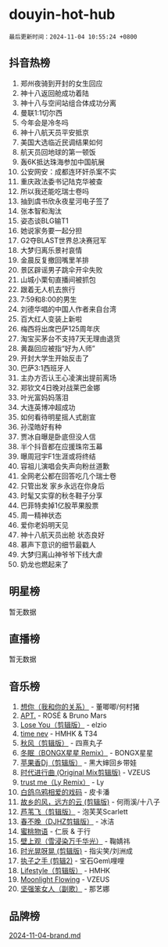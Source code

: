 # douyin-hot-hub

`最后更新时间：2024-11-04 10:55:24 +0800`

## 抖音热榜

1. 郑州夜骑到开封的女生回应
1. 神十八返回舱成功着陆
1. 神十八与空间站组合体成功分离
1. 曼联1:1切尔西
1. 今年会是冷冬吗
1. 神十八航天员平安抵京
1. 美国大选临近民调结果如何
1. 航天员回地球的第一顿饭
1. 轰6K抵达珠海参加中国航展
1. 公安网安：成都连环奸杀案不实
1. 重庆政法委书记陆克华被查
1. 所以我还能吃瑞士卷吗
1. 抽到虞书欣永夜星河电子签了
1. 张本智和淘汰
1. 姿态谈BLG输T1
1. 她说家务要一起分担
1. G2夺BLAST世界总决赛冠军
1. 大梦归离乐景衬哀情
1. 金晨反复撤回嘴里羊排
1. 景区辟谣男子跳伞开伞失败
1. 山城小栗旬直播间被抓包
1. 跟着无人机去旅行
1. 7:59和8:00的男生
1. 刘德华唱的中国人作者来自台湾
1. 百大红人变装上新啦
1. 梅西将出席巴萨125周年庆
1. 淘宝买茅台不支持7天无理由退货
1. 黄磊回应被指“好为人师”
1. 开封大学生开始反击了
1. 巴萨3:1西班牙人
1. 主办方否认王心凌演出提前离场
1. 郑钦文4日晚对战莱巴金娜
1. 叶光富妈妈落泪
1. 大连英博冲超成功
1. 如何看待明星摇人式剧宣
1. 孙滢皓好有种
1. 贾冰自曝是卧底但没人信
1. 半个抖音都在应援珠帘玉幕
1. 曝周冠宇F1生涯或将终结
1. 容祖儿演唱会失声向粉丝道歉
1. 全网老公都在回答吃几个瑞士卷
1. 只管出发 家乡永远在你身后
1. 时髦又实穿的秋冬鞋子分享
1. 巴菲特卖掉1亿股苹果股票
1. 周一精神状态
1. 爱你老妈明天见
1. 神十八航天员出舱 状态良好
1. 慕声下意识的细节最戳人
1. 大梦归离山神爷爷下线大虐
1. 奶龙也燃起来了

## 明星榜

暂无数据

## 直播榜

暂无数据

## 音乐榜

1. [想你（我和你的关系）](https://sf5-hl-cdn-tos.douyinstatic.com/obj/tos-cn-ve-2774/o8QxhcOBDYYX0zqKCjFVQXZ3RBffnRBQEogitG) - 董唧唧/何村猪
1. [APT.](https://sf5-hl-cdn-tos.douyinstatic.com/obj/tos-cn-ve-2774/oUIcRnUtZBV1JgZtxIMCAiiBSVBSEEOCFfkeMQ) - ROSÉ & Bruno Mars
1. [Lose You（剪辑版）](https://sf5-hl-cdn-tos.douyinstatic.com/obj/tos-cn-ve-2774/og9yxQxAWI86iBNr9ojBFMoWTIvDZZb8HwiGY) - elzio
1. [time nev](https://sf5-hl-cdn-tos.douyinstatic.com/obj/tos-cn-ve-2774/oc6aICzpzBCWrhCvDVi2AZmQLt0gIBxfMEfd6i) - HMHK & T34
1. [秋风（剪辑版）](https://sf5-hl-cdn-tos.douyinstatic.com/obj/tos-cn-ve-2774/ocGaU84LfAfzMd2wbXdQFpCGhBiXg82JNMRRie) - 四熹丸子
1. [冬眠（BONGX星星 Remix）](https://sf6-cdn-tos.douyinstatic.com/obj/tos-cn-ve-2774/oMCfFFoE3LwQ7agAgOIG4ieExqkeAsxNBEkLdz) - BONGX星星
1. [苹果香Dj（剪辑版）](https://sf3-cdn-tos.douyinstatic.com/obj/tos-cn-ve-2774/oEeIEQbYGAOspCTRAIeYF4Ok8LgZ8NBaRe4ztR) - 黑大婶回乡带娃
1. [时代进行曲 (Original Mix剪辑版)](https://sf5-hl-cdn-tos.douyinstatic.com/obj/tos-cn-ve-2774/oYrssziLdrtiW6cKABM8n5Vfc2xwXiIBInoAkn) - VZEUS
1. [trust me（Ly Remix）](https://sf3-cdn-tos.douyinstatic.com/obj/tos-cn-ve-2774/oUo1M8fz5AfmMSExABQQKFE0eCMWgsiccfqrMA) - Ly
1. [白鸽乌鸦相爱的戏码](https://sf3-cdn-tos.douyinstatic.com/obj/tos-cn-ve-2774/oMVVEf6eDAOmFtNtCsEqKpIorBDM8Nkg6TZRqC) - 皮卡潘
1. [故乡的风，远方的云 (剪辑版)](https://sf5-hl-cdn-tos.douyinstatic.com/obj/tos-cn-ve-2774/ooPEdiZMrAAWisczq1WXoZYGU6GxII2UUBvYI) - 何雨溪/十八子
1. [芦苇飞（剪辑版）](https://sf3-cdn-tos.douyinstatic.com/obj/tos-cn-ve-2774/ok3IaChjEFFoK3FAMzXDEgfpeE6Al3Nv2BnfCW) - 泡芙芙Scarlett
1. [春不晚（DJHZ剪辑版）](https://sf5-hl-cdn-tos.douyinstatic.com/obj/tos-cn-ve-2774/osEZa7YZ6wNo9QDABgfGFaCQKRQTNafsBJDnKt) - 冰洁
1. [蜜桃物语](https://sf3-cdn-tos.douyinstatic.com/obj/tos-cn-ve-2774/oIhOSCZtIACtYU4XQkngiW9kCBfVD1Fz9IYeqL) - 仁辰 & 于行
1. [壁上观（雪浸染万千华光）](https://sf3-cdn-tos.douyinstatic.com/obj/tos-cn-ve-2774/ocIizBMxWi8vA8UdAMIYdYCjgBB5Z3WZWxrvY) - 鞠婧祎
1. [时光晃呀晃 (剪辑版)](https://sf5-hl-cdn-tos.douyinstatic.com/obj/tos-cn-ve-2774/o8ACeQem3gwI1x3GIYGAfKG0LJebKFRJDwRwyW) - 指尖笑/刘洲成
1. [执子之手 (剪辑2)](https://sf5-hl-cdn-tos.douyinstatic.com/obj/tos-cn-ve-2774/oUoZLQjCc31XzqsBnBQUNgeKtYPBcgbFDwtfcu) - 宝石Gem\哩哩
1. [Lifestyle（剪辑版）](https://sf5-hl-cdn-tos.douyinstatic.com/obj/tos-cn-ve-2774/owfqGgjwG3V5lCLaAIezFMeg3LtuKNBaZKgzPV) - HMHK
1. [Moonlight Flowing](https://sf5-hl-cdn-tos.douyinstatic.com/obj/tos-cn-ve-2774/oopZsCtRnQgOhEYmv9FfBBgwmeaQmWQQZED9tN) - VZEUS
1. [坚强笨女人（副歌）](https://sf5-hl-cdn-tos.douyinstatic.com/obj/tos-cn-ve-2774/ospNInQiZvGWyBVg5zkNsAMct5uJIg1CrZiPL) - 那艺娜

## 品牌榜

[2024-11-04-brand.md](2024-11-04-brand.md)
